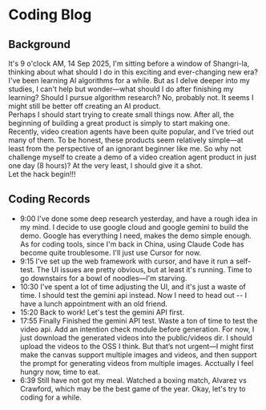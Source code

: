 # Coding Blog
## Background
It's 9 o'clock AM, 14 Sep 2025, I'm sitting before a window of Shangri-la, thinking about what should I do in this exciting and ever-changing new era? I've been learning AI algorithms for a while. But as I delve deeper into my studies, I can't help but wonder—what should I do after finishing my learning? Should I pursue algorithm research? No, probably not. It seems I might still be better off creating an AI product.  
Perhaps I should start trying to create small things now. After all, the beginning of building a great product is simply to start making one. Recently, video creation agents have been quite popular, and I’ve tried out many of them. To be honest, these products seem relatively simple—at least from the perspective of an ignorant beginner like me. So why not challenge myself to create a demo of a video creation agent product in just one day (8 hours)? At the very least, I should give it a shot.  
Let the hack begin!!!
## Coding Records
 - 9:00 I've done some deep research yesterday, and have a rough idea in my mind. I decide to use google cloud and google gemini to build the demo. Google has everything I need, makes the demo simple enough. As for coding tools, since I'm back in China, using Claude Code has become quite troublesome. I'll just use Cursor for now.
 - 9:15 I've set up the web framework with cursor, and have it run a self-test. The UI issues are pretty obvious, but at least it's running. Time to go downstairs for a bowl of noodles—I'm starving.
 - 10:30 I've spent a lot of time adjusting the UI, and it's just a waste of time. I should test the gemini api instead. Now I need to head out -- I have a lunch appointment with an old friend.
 - 15:20 Back to work! Let's test the gemini API first.
 - 17:55 Finally Finished the gemini API test. Waste a ton of time to test the video api. Add an intention check module before generation. For now, I just download the generated videos into the public/videos dir. I should upload the videos to the OSS I think. But that’s not urgent—I might first make the canvas support multiple images and videos, and then support the prompt for generating videos from multiple images. Acctually I feel hungry now, time to eat.
 - 6:39 Still have not got my meal. Watched a boxing match, Alvarez vs Crawford, which may be the best game of the year. Okay, let's try to coding for a while.